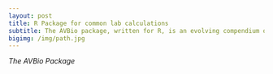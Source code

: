 ```yaml
---
layout: post
title: R Package for common lab calculations
subtitle: The AVBio package, written for R, is an evolving compendium of common functions that I have written while making protocols more efficient and informative.
bigimg: /img/path.jpg
---
```


 *The AVBio Package*
